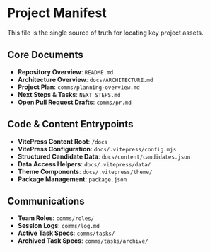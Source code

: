 # Project Manifest

This file is the single source of truth for locating key project assets.

## Core Documents
- **Repository Overview**: `README.md`
- **Architecture Overview**: `docs/ARCHITECTURE.md`
- **Project Plan**: `comms/planning-overview.md`
- **Next Steps & Tasks**: `NEXT_STEPS.md`
- **Open Pull Request Drafts**: `comms/pr.md`

## Code & Content Entrypoints
- **VitePress Content Root**: `/docs`
- **VitePress Configuration**: `docs/.vitepress/config.mjs`
- **Structured Candidate Data**: `docs/content/candidates.json`
- **Data Access Helpers**: `docs/.vitepress/data/`
- **Theme Components**: `docs/.vitepress/theme/`
- **Package Management**: `package.json`

## Communications
- **Team Roles**: `comms/roles/`
- **Session Logs**: `comms/log.md`
- **Active Task Specs**: `comms/tasks/`
- **Archived Task Specs**: `comms/tasks/archive/`
